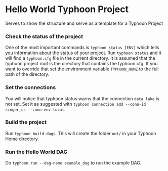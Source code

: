 # Hello World Typhoon Project

Serves to show the structure and serve as a template for a Typhoon Project

### Check the status of the project
One of the most important commands is `typhoon status [ENV]` which tells you information about the status of your project. Run `typhoon status` and it will find a `typhoon.cfg` file in the current directory. It is assumed that the typhoon project root is the directory that contains the typhoon.cfg. If you want to override that set the environment variable `TYPHOON_HOME` to the full path of the directory.

### Set the connections
You will notice that typhoon status warns that the connection `data_lake` is not set. Set it as suggested with `typhoon connection add --conn-id singer_cs --conn-env local`.

### Build the project
Run `typhoon build-dags`. This will create the folder `out/` in your Typhoon Home directory.

### Run the Hello World DAG
Do `typhoon run --dag-name example_dag` to run the example DAG.
